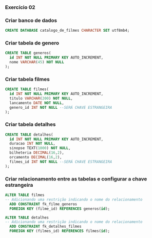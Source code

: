 ### Exercício 02

### Criar banco de dados

```sql
CREATE DATABASE catalogo_de_filmes CHARACTER SET utf8mb4;
```
### Criar tabela de genero

```sql
CREATE TABLE generos(
  id INT NOT NULL PRIMARY KEY AUTO_INCREMENT,
  nome VARCHAR(45) NOT NULL
);
```
### Criar tabela filmes

```sql
CREATE TABLE filmes(
  id INT NOT NULL PRIMARY KEY AUTO_INCREMENT,
  titulo VARCHAR(200) NOT NULL,
  lancamento DATE NOT NULL,
  genero_id INT NOT NULL --SERÁ CHAVE ESTRANGEIRA
);
```


### Criar tabela detalhes
```sql
CREATE TABLE detalhes(
  id INT NOT NULL PRIMARY KEY AUTO_INCREMENT,
  duracao INT NOT NULL,
  sinopse TEXT(1000) NOT NULL,
  bilheteria DECIMAL(16,2),
  orcamento DECIMAL(16,2),
  filmes_id INT NOT NULL --SERÁ CHAVE ESTRANGEIRA
);
```
### Criar relacionamento entre as tabelas e configurar a chave estrangeira

```sql
ALTER TABLE filmes
-- Adicionando uma restrição indicando o nome do relacionamento
  ADD CONSTRAINT fk_filme_generos
  FOREIGN KEY (filme_id) REFERENCES generos(id);
  ```

```sql
ALTER TABLE detalhes
-- Adicionando uma restrição indicando o nome do relacionamento
  ADD CONSTRAINT fk_detalhes_filmes
  FOREIGN KEY (filmes_id) REFERENCES filmes(id);
  ```
